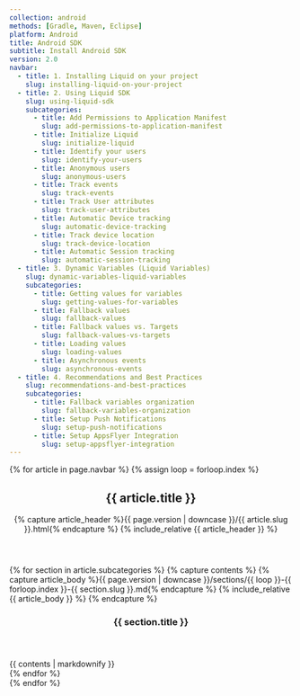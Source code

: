 ```yaml
---
collection: android
methods: [Gradle, Maven, Eclipse]
platform: Android
title: Android SDK
subtitle: Install Android SDK
version: 2.0
navbar:
  - title: 1. Installing Liquid on your project
    slug: installing-liquid-on-your-project
  - title: 2. Using Liquid SDK
    slug: using-liquid-sdk
    subcategories:
      - title: Add Permissions to Application Manifest
        slug: add-permissions-to-application-manifest
      - title: Initialize Liquid
        slug: initialize-liquid
      - title: Identify your users
        slug: identify-your-users
      - title: Anonymous users
        slug: anonymous-users
      - title: Track events
        slug: track-events
      - title: Track User attributes
        slug: track-user-attributes
      - title: Automatic Device tracking
        slug: automatic-device-tracking
      - title: Track device location
        slug: track-device-location
      - title: Automatic Session tracking
        slug: automatic-session-tracking
  - title: 3. Dynamic Variables (Liquid Variables)
    slug: dynamic-variables-liquid-variables
    subcategories:
      - title: Getting values for variables
        slug: getting-values-for-variables
      - title: Fallback values
        slug: fallback-values
      - title: Fallback values vs. Targets
        slug: fallback-values-vs-targets
      - title: Loading values
        slug: loading-values
      - title: Asynchronous events
        slug: asynchronous-events
  - title: 4. Recommendations and Best Practices
    slug: recommendations-and-best-practices
    subcategories:
      - title: Fallback variables organization
        slug: fallback-variables-organization
      - title: Setup Push Notifications
        slug: setup-push-notifications
      - title: Setup AppsFlyer Integration
        slug: setup-appsflyer-integration
---
```


{% for article in page.navbar %}
  {% assign loop = forloop.index %}
  <article class='documentation-article'>
    <header>
      <h2 id='{{ article.slug }}'>{{ article.title }}</h2>
      {% capture article_header %}{{ page.version | downcase }}/{{ article.slug }}.html{% endcapture %}
      {% include_relative {{ article_header }} %}
    </header>
    {% for section in article.subcategories %}
      {% capture contents %}
        {% capture article_body %}{{ page.version | downcase }}/sections/{{ loop }}-{{ forloop.index }}-{{ section.slug }}.md{% endcapture %}
        {% include_relative {{ article_body }} %}
      {% endcapture %}
      <section>
        <header>
          <h3 id='{{ section.slug }}'>{{ section.title }}</h3>
        </header>
        {{ contents | markdownify }}
      </section>
    {% endfor %}
  </article>
{% endfor %}
